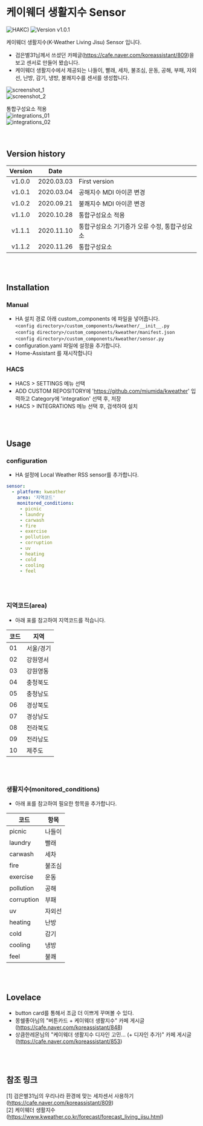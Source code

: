 # 케이웨더 생활지수 Sensor

![HAKC)][hakc-shield]
![Version v1.0.1][version-shield]

케이웨더 생활지수(K-Weather Living Jisu) Sensor 입니다.<br>
- 검은별31님께서 쓰셨던 카페글(<https://cafe.naver.com/koreassistant/809>)을 보고 센서로 만들어 봤습니다.
- 케이웨더 생활지수에서 제공되는 나들이, 빨래, 세차, 불조심, 운동, 공해, 부패, 자외선, 난방, 감기, 냉방, 불쾌지수를 센서를 생성합니다.

![screenshot_1](https://github.com/miumida/kweather/blob/master/img/Screenshot_1.png?raw=true)<br>
![screenshot_2](https://github.com/miumida/kweather/blob/master/img/Screenshot_2.png?raw=true)<br>

통합구성요소 적용<br>
![integrations_01](https://github.com/miumida/kweather/blob/master/img/integrations_01.png?raw=true)<br>
![integrations_02](https://github.com/miumida/kweather/blob/master/img/integrations_02.png?raw=true)<br>
<br><br>
## Version history
| Version | Date        |               |
| :-----: | :---------: | ------------- |
| v1.0.0    | 2020.03.03  | First version  |
| v1.0.1    | 2020.03.04  | 공해지수 MDI 아이콘 변경  |
| v1.0.2    | 2020.09.21  | 불쾌지수 MDI 아이콘 변경  |
| v1.1.0    | 2020.10.28  | 통합구성요소 적용  |
| v1.1.1    | 2020.11.10  | 통합구성요소 기기증가 오류 수정, 통합구성요소   |
| v1.1.2    | 2020.11.26  | 통합구성요소    |

<br><br>
## Installation
### Manual
- HA 설치 경로 아래 custom_components 에 파일을 넣어줍니다.<br>
  `<config directory>/custom_components/kweather/__init__.py`<br>
  `<config directory>/custom_components/kweather/manifest.json`<br>
  `<config directory>/custom_components/kweather/sensor.py`<br>
- configuration.yaml 파일에 설정을 추가합니다.<br>
- Home-Assistant 를 재시작합니다<br>
### HACS
- HACS > SETTINGS 메뉴 선택
- ADD CUSTOM REPOSITORY에 'https://github.com/miumida/kweather' 입력하고 Category에 'integration' 선택 후, 저장
- HACS > INTEGRATIONS 메뉴 선택 후, 검색하여 설치

<br><br>
## Usage
### configuration
- HA 설정에 Local Weather RSS sensor를 추가합니다.<br>
```yaml
sensor:
  - platform: kweather
    area: '지역코드'
    monitored_conditions:
     - picnic
     - laundry
     - carwash
     - fire
     - exercise
     - pollution
     - corruption
     - uv
     - heating
     - cold
     - cooling
     - feel
```
<br><br>
### 지역코드(area)
- 아래 표를 참고하여 지역코드를 적습니다.

|코드|지역|
|--|-------|
|01|서울/경기|
|02|강원영서 |
|03|강원영동 |
|04|충청북도 |
|05|충청남도 |
|06|경상북도 |
|07|경상남도 |
|08|전라북도 |
|09|전라남도 |
|10|제주도|

<br><br>
### 생활지수(monitored_conditions)
- 아래 표를 참고하여 필요한 항목을 추가합니다.

|코드|항목|
|--------|------|
|picnic   |나들이|
|laundry  |빨래| 
|carwash  |세차| 
|fire     |불조심|
|exercise |운동|
|pollution|공해| 
|corruption|부패| 
|uv       |자외선|
|heating  |난방| 
|cold     |감기| 
|cooling  |냉방| 
|feel     |불쾌| 

<br><br>
## Lovelace
- button card를 통해서 조금 더 이쁘게 꾸며볼 수 있다.
- 몽쉘좋아님의 "버튼카드 + 케이웨더 생활지수" 카페 게시글(<https://cafe.naver.com/koreassistant/848>)
- 상큼한레몬님의 "케이웨더 생활지수 디자인 고민... (+ 디자인 추가)" 카페 게시글(<https://cafe.naver.com/koreassistant/853>)

<br><br>
## 참조 링크
[1] 검은별31님의 우리나라 환경에 맞는 세차센서 사용하기(<https://cafe.naver.com/koreassistant/809>)<br>
[2] 케이웨더 생활지수(<https://www.kweather.co.kr/forecast/forecast_living_jisu.html>)

[version-shield]: https://img.shields.io/badge/version-v1.1.2-orange.svg
[hakc-shield]: https://img.shields.io/badge/HAKC-Enjoy-blue.svg
